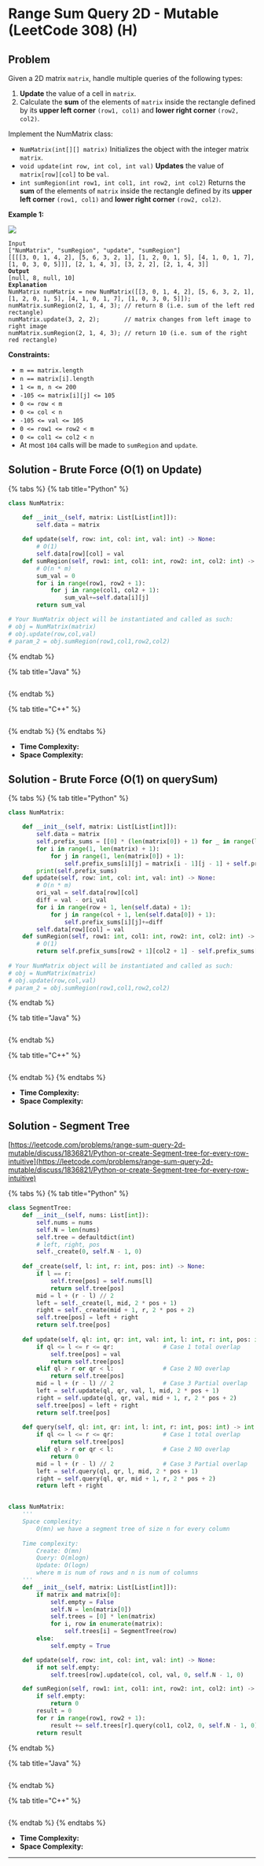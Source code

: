 # Range Sum Query 2D - Mutable (LeetCode 308) (H)

## Problem

Given a 2D matrix `matrix`, handle multiple queries of the following types:

1. **Update** the value of a cell in `matrix`.
2. Calculate the **sum** of the elements of `matrix` inside the rectangle defined by its **upper left corner** `(row1, col1)` and **lower right corner** `(row2, col2)`.

Implement the NumMatrix class:

* `NumMatrix(int[][] matrix)` Initializes the object with the integer matrix `matrix`.
* `void update(int row, int col, int val)` **Updates** the value of `matrix[row][col]` to be `val`.
* `int sumRegion(int row1, int col1, int row2, int col2)` Returns the **sum** of the elements of `matrix` inside the rectangle defined by its **upper left corner** `(row1, col1)` and **lower right corner** `(row2, col2)`.

&#x20;

**Example 1:**

![](https://assets.leetcode.com/uploads/2021/03/14/summut-grid.jpg)

<pre><code>Input
["NumMatrix", "sumRegion", "update", "sumRegion"]
[[[[3, 0, 1, 4, 2], [5, 6, 3, 2, 1], [1, 2, 0, 1, 5], [4, 1, 0, 1, 7], [1, 0, 3, 0, 5]]], [2, 1, 4, 3], [3, 2, 2], [2, 1, 4, 3]]
<strong>Output
</strong>[null, 8, null, 10]
<strong>Explanation
</strong>NumMatrix numMatrix = new NumMatrix([[3, 0, 1, 4, 2], [5, 6, 3, 2, 1], [1, 2, 0, 1, 5], [4, 1, 0, 1, 7], [1, 0, 3, 0, 5]]);
numMatrix.sumRegion(2, 1, 4, 3); // return 8 (i.e. sum of the left red rectangle)
numMatrix.update(3, 2, 2);       // matrix changes from left image to right image
numMatrix.sumRegion(2, 1, 4, 3); // return 10 (i.e. sum of the right red rectangle)</code></pre>

&#x20;

**Constraints:**

* `m == matrix.length`
* `n == matrix[i].length`
* `1 <= m, n <= 200`
* `-105 <= matrix[i][j] <= 105`
* `0 <= row < m`
* `0 <= col < n`
* `-105 <= val <= 105`
* `0 <= row1 <= row2 < m`
* `0 <= col1 <= col2 < n`
* At most `104` calls will be made to `sumRegion` and `update`.

## Solution - Brute Force (O(1) on Update)

{% tabs %}
{% tab title="Python" %}
```python
class NumMatrix:

    def __init__(self, matrix: List[List[int]]):
        self.data = matrix
    
    def update(self, row: int, col: int, val: int) -> None:
        # O(1)   
        self.data[row][col] = val
    def sumRegion(self, row1: int, col1: int, row2: int, col2: int) -> int:
        # O(n * m)
        sum_val = 0
        for i in range(row1, row2 + 1):
            for j in range(col1, col2 + 1):
                sum_val+=self.data[i][j]
        return sum_val

# Your NumMatrix object will be instantiated and called as such:
# obj = NumMatrix(matrix)
# obj.update(row,col,val)
# param_2 = obj.sumRegion(row1,col1,row2,col2)
```
{% endtab %}

{% tab title="Java" %}
```java
```
{% endtab %}

{% tab title="C++" %}
```cpp
```
{% endtab %}
{% endtabs %}

* **Time Complexity:**
* **Space Complexity:**

## Solution - Brute Force (O(1) on querySum)

{% tabs %}
{% tab title="Python" %}
```python
class NumMatrix:

    def __init__(self, matrix: List[List[int]]):
        self.data = matrix
        self.prefix_sums = [[0] * (len(matrix[0]) + 1) for _ in range(len(matrix) + 1)]
        for i in range(1, len(matrix) + 1):
            for j in range(1, len(matrix[0]) + 1):
                self.prefix_sums[i][j] = matrix[i - 1][j - 1] + self.prefix_sums[i - 1][j] + self.prefix_sums[i][j - 1] - self.prefix_sums[i - 1][j - 1]
        print(self.prefix_sums)
    def update(self, row: int, col: int, val: int) -> None:
        # O(n * m)
        ori_val = self.data[row][col]
        diff = val - ori_val
        for i in range(row + 1, len(self.data) + 1):
            for j in range(col + 1, len(self.data[0]) + 1):
                self.prefix_sums[i][j]+=diff
        self.data[row][col] = val
    def sumRegion(self, row1: int, col1: int, row2: int, col2: int) -> int:
        # O(1)
        return self.prefix_sums[row2 + 1][col2 + 1] - self.prefix_sums[row1][col2 + 1] - self.prefix_sums[row2 + 1][col1] + self.prefix_sums[row1][col1]
        
# Your NumMatrix object will be instantiated and called as such:
# obj = NumMatrix(matrix)
# obj.update(row,col,val)
# param_2 = obj.sumRegion(row1,col1,row2,col2)
```
{% endtab %}

{% tab title="Java" %}
```java
```
{% endtab %}

{% tab title="C++" %}
```cpp
```
{% endtab %}
{% endtabs %}

* **Time Complexity:**
* **Space Complexity:**

## Solution - Segment Tree

[https://leetcode.com/problems/range-sum-query-2d-mutable/discuss/1836821/Python-or-create-Segment-tree-for-every-row-intuitive](https://leetcode.com/problems/range-sum-query-2d-mutable/discuss/1836821/Python-or-create-Segment-tree-for-every-row-intuitive)

{% tabs %}
{% tab title="Python" %}
```python
class SegmentTree:
    def __init__(self, nums: List[int]):
        self.nums = nums
        self.N = len(nums)
        self.tree = defaultdict(int)
        # left, right, pos
        self._create(0, self.N - 1, 0)
    
    def _create(self, l: int, r: int, pos: int) -> None:
        if l == r:
            self.tree[pos] = self.nums[l]
            return self.tree[pos]
        mid = l + (r - l) // 2
        left = self._create(l, mid, 2 * pos + 1)
        right = self._create(mid + 1, r, 2 * pos + 2)
        self.tree[pos] = left + right
        return self.tree[pos]
    
    def update(self, ql: int, qr: int, val: int, l: int, r: int, pos: int) -> None:
        if ql <= l <= r <= qr:              # Case 1 total overlap
            self.tree[pos] = val
            return self.tree[pos]
        elif ql > r or qr < l:              # Case 2 NO overlap
            return self.tree[pos]
        mid = l + (r - l) // 2              # Case 3 Partial overlap
        left = self.update(ql, qr, val, l, mid, 2 * pos + 1)
        right = self.update(ql, qr, val, mid + 1, r, 2 * pos + 2)
        self.tree[pos] = left + right
        return self.tree[pos]
    
    def query(self, ql: int, qr: int, l: int, r: int, pos: int) -> int:
        if ql <= l <= r <= qr:              # Case 1 total overlap
            return self.tree[pos]
        elif ql > r or qr < l:              # Case 2 NO overlap
            return 0
        mid = l + (r - l) // 2              # Case 3 Partial overlap
        left = self.query(ql, qr, l, mid, 2 * pos + 1)
        right = self.query(ql, qr, mid + 1, r, 2 * pos + 2)
        return left + right


class NumMatrix:
    '''
    Space complexity: 
        O(mn) we have a segment tree of size n for every column
    
    Time complexity:
        Create: O(mn) 
        Query: O(mlogn)
        Update: O(logn)
        where m is num of rows and n is num of columns
    '''
    def __init__(self, matrix: List[List[int]]):
        if matrix and matrix[0]:
            self.empty = False
            self.N = len(matrix[0])
            self.trees = [0] * len(matrix)
            for i, row in enumerate(matrix):
                self.trees[i] = SegmentTree(row)
        else:
            self.empty = True

    def update(self, row: int, col: int, val: int) -> None:
        if not self.empty:
            self.trees[row].update(col, col, val, 0, self.N - 1, 0)

    def sumRegion(self, row1: int, col1: int, row2: int, col2: int) -> int:
        if self.empty:
            return 0
        result = 0
        for r in range(row1, row2 + 1):
            result += self.trees[r].query(col1, col2, 0, self.N - 1, 0)
        return result
```
{% endtab %}

{% tab title="Java" %}
```java
```
{% endtab %}

{% tab title="C++" %}
```cpp
```
{% endtab %}
{% endtabs %}

* **Time Complexity:**
* **Space Complexity:**



****
